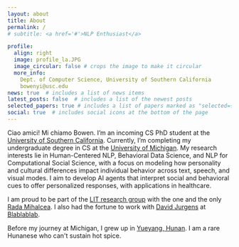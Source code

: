 ```yaml
---
layout: about
title: About
permalink: /
# subtitle: <a href='#'>NLP Enthusiast</a>

profile:
  align: right
  image: profile_la.JPG
  image_circular: false # crops the image to make it circular
  more_info: 
    Dept. of Computer Science, University of Southern California
    bowenyi@usc.edu
news: true  # includes a list of news items
latest_posts: false  # includes a list of the newest posts
selected_papers: true # includes a list of papers marked as "selected={true}"
social: true  # includes social icons at the bottom of the page
---
```


Ciao amici! Mi chiamo Bowen. I’m an incoming CS PhD student at the <ins>University of Southern California</ins>. Currently, I’m completing my undergraduate degree in CS at the <ins>University of Michigan</ins>. My research interests lie in Human-Centered NLP, Behavioral Data Science, and NLP for Computational Social Science, with a focus on modeling how personality and cultural differences impact individual behavior across text, speech, and visual modes. I aim to develop AI agents that interpret social and behavioral cues to offer personalized responses, with applications in healthcare.     
 
I am proud to be part of the [LIT research group](https://lit.eecs.umich.edu/) with the one and the only [Rada Mihalcea](https://en.wikipedia.org/wiki/Rada_Mihalcea). I also had the fortune to work with [David Jurgens](https://jurgens.people.si.umich.edu/) at [Blablablab](https://blablablab.si.umich.edu/).

Before my journey at Michigan, I grew up in [Yueyang, Hunan](https://en.wikipedia.org/wiki/Yueyang). I am a rare Hunanese who can't sustain hot spice.     

  

<!-- Put your address / P.O. box / other info right below your picture. You can also disable any of these elements by editing `profile` property of the YAML header of your `_pages/about.md`. Edit `_bibliography/papers.bib` and Jekyll will render your [publications page](/al-folio/publications/) automatically.

Link to your social media connections, too. This theme is set up to use [Font Awesome icons](http://fortawesome.github.io/Font-Awesome/) and [Academicons](https://jpswalsh.github.io/academicons/), like the ones below. Add your Facebook, Twitter, LinkedIn, Google Scholar, or just disable all of them. -->